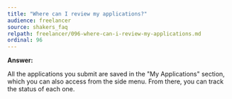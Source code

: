 ```yaml
---
title: "Where can I review my applications?"
audience: freelancer
source: shakers_faq
relpath: freelancer/096-where-can-i-review-my-applications.md
ordinal: 96
---
```


**Answer:**

All the applications you submit are saved in the "My Applications" section, which you can also access from the side menu. From there, you can track the status of each one.
